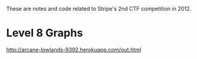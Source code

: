 These are notes and code related to Stripe's 2nd CTF competition in 2012.

# Level 8 Graphs

http://arcane-lowlands-9392.herokuapp.com/out.html